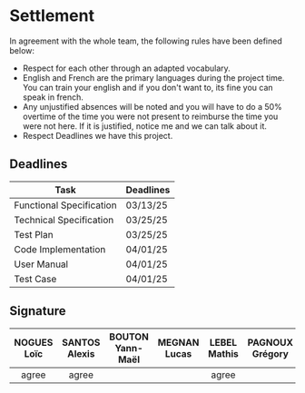 # Settlement

In agreement with the whole team, the following rules have been defined below:

- Respect for each other through an adapted vocabulary.
- English and French are the primary languages during the project time. You can train your english and if you don't want to, its fine you can speak in french.
- Any unjustified absences will be noted and you will have to do a 50% overtime of the time you were not present to reimburse the time you were not here. If it is justified, notice me and we can talk about it.
- Respect Deadlines we have this project.

## Deadlines

| Task                     | Deadlines |
| ------------------------ | --------- |
| Functional Specification | 03/13/25  |
| Technical Specification  | 03/25/25  |
| Test Plan                | 03/25/25  |
| Code Implementation      | 04/01/25  |
| User Manual              | 04/01/25  |
| Test Case                | 04/01/25  |

## Signature

| NOGUES Loïc | SANTOS Alexis | BOUTON Yann-Maël | MEGNAN Lucas | LEBEL Mathis | PAGNOUX Grégory |
| :---------: | :-----------: | :--------------: | :----------: | :----------: | :-------------: |
|    agree    |     agree     |                  |              |    agree     |                 |

